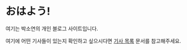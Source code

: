 # おはよう!
여기는 박소연의 개인 블로그 사이트입니다.

여기에 어떤 기사들이 있는지 확인하고 싶으시다면 [기사 목록](special_doc/Doc_list.md) 문서를 참고해주세요.
